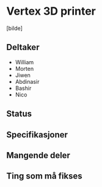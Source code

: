 # Vertex 3D printer
[bilde]

## Deltaker

  - William
  - Morten
  - Jiwen
  - Abdinasir
  - Bashir
  - Nico
  
## Status

## Specifikasjoner

## Mangende deler

## Ting som må fikses

